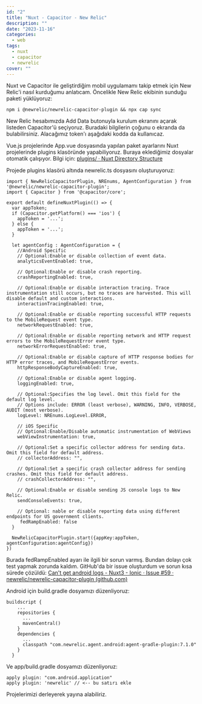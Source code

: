 ```yaml
---
id: "2"
title: "Nuxt - Capacitor - New Relic"
description: ""
date: "2023-11-16"
categories:
  - web
tags:
  - nuxt
  - capacitor
  - newrelic
cover: ""
---
```


Nuxt ve Capacitor ile geliştirdiğim mobil uygulamamı takip etmek için New Relic'i nasıl kurduğumu anlatıcam.
Öncelikle New Relic ekibinin sunduğu paketi yüklüyoruz:
```
npm i @newrelic/newrelic-capacitor-plugin && npx cap sync
```

New Relic hesabımızda Add Data butonuyla kurulum ekranını açarak listeden Capacitor'ü seçiyoruz. Buradaki bilgilerin çoğunu o ekranda da bulabilirsiniz. Alacağımız token'ı aşağıdaki kodda da kullanıcaz.

Vue.js projelerinde App.vue dosyasında yapılan paket ayarlarını Nuxt projelerinde plugins klasöründe yapabiliyoruz. Buraya eklediğimiz dosyalar otomatik çalışıyor. Bilgi için: [plugins/ · Nuxt Directory Structure](https://nuxt.com/docs/guide/directory-structure/plugins) 

Projede plugins klasörü altında newrelic.ts dosyasını oluşturuyoruz:
```
import { NewRelicCapacitorPlugin, NREnums, AgentConfiguration } from '@newrelic/newrelic-capacitor-plugin';
import { Capacitor } from '@capacitor/core';

export default defineNuxtPlugin(() => {
  var appToken;
  if (Capacitor.getPlatform() === 'ios') {
    appToken = '...';
  } else {
    appToken = '...';
  }

  let agentConfig : AgentConfiguration = {
    //Android Specific
    // Optional:Enable or disable collection of event data.
    analyticsEventEnabled: true,

    // Optional:Enable or disable crash reporting.
    crashReportingEnabled: true,

    // Optional:Enable or disable interaction tracing. Trace instrumentation still occurs, but no traces are harvested. This will disable default and custom interactions.
    interactionTracingEnabled: true,

    // Optional:Enable or disable reporting successful HTTP requests to the MobileRequest event type.
    networkRequestEnabled: true,

    // Optional:Enable or disable reporting network and HTTP request errors to the MobileRequestError event type.
    networkErrorRequestEnabled: true,

    // Optional:Enable or disable capture of HTTP response bodies for HTTP error traces, and MobileRequestError events.
    httpResponseBodyCaptureEnabled: true,

    // Optional:Enable or disable agent logging.
    loggingEnabled: true,

    // Optional:Specifies the log level. Omit this field for the default log level.
    // Options include: ERROR (least verbose), WARNING, INFO, VERBOSE, AUDIT (most verbose).
    logLevel: NREnums.LogLevel.ERROR,

    // iOS Specific
    // Optional:Enable/Disable automatic instrumentation of WebViews
    webViewInstrumentation: true,

    // Optional:Set a specific collector address for sending data. Omit this field for default address.
    // collectorAddress: "",

    // Optional:Set a specific crash collector address for sending crashes. Omit this field for default address.
    // crashCollectorAddress: "",

    // Optional:Enable or disable sending JS console logs to New Relic.
    sendConsoleEvents: true,

    // Optional: nable or disable reporting data using different endpoints for US government clients.
     fedRampEnabled: false
  }

  NewRelicCapacitorPlugin.start({appKey:appToken, agentConfiguration:agentConfig})
})

```

Burada fedRampEnabled ayarı ile ilgili bir sorun varmış. Bundan dolayı çok test yapmak zorunda kaldım. GitHub'da bir issue oluşturdum ve sorun kısa sürede çözüldü: [Can't get android logs - Nuxt3 - Ionic · Issue #59 · newrelic/newrelic-capacitor-plugin (github.com)](https://github.com/newrelic/newrelic-capacitor-plugin/issues/59)

Android için build.gradle dosyamızı düzenliyoruz:
```
buildscript {
    ...
    repositories {
      ...
      mavenCentral()
    }
    dependencies {
      ...
      classpath "com.newrelic.agent.android:agent-gradle-plugin:7.1.0"
    }
  }
```

Ve app/build.gradle dosyamızı düzenliyoruz:
```
apply plugin: "com.android.application"
apply plugin: 'newrelic' // <-- bu satırı ekle
```

Projelerimizi derleyerek yayına alabiliriz.